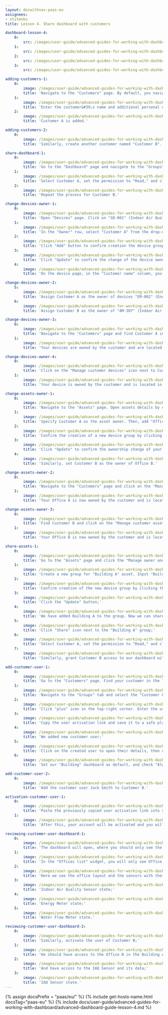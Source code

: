 ```yaml
---
layout: docwithnav-paas-eu
assignees:
- stitenko
title: Lesson 4. Share dashboard with customers

dashboard-lesson-4:
    0:
        src: /images/user-guide/advanced-guides-for-working-with-dashboard/lesson-4/dashboard-final-lesson-4-1-pe.png
    1:
        src: /images/user-guide/advanced-guides-for-working-with-dashboard/lesson-4/dashboard-final-lesson-4-2-pe.png
    2:
        src: /images/user-guide/advanced-guides-for-working-with-dashboard/lesson-4/dashboard-final-lesson-4-3-pe.png
    3:
        src: /images/user-guide/advanced-guides-for-working-with-dashboard/lesson-4/dashboard-final-lesson-4-4-pe.png

adding-customers-1:
    0:
        image: /images/user-guide/advanced-guides-for-working-with-dashboard/lesson-4/adding-customers-1-pe.png
        title: 'Navigate to the "Customers" page. By default, you navigate to the customer group "All". Click the "plus" sign to open the new customer form;'
    1:
        image: /images/user-guide/advanced-guides-for-working-with-dashboard/lesson-4/adding-customers-2-pe.png
        title: 'Enter the customer&#39;s name and additional personal details if necessary. Click "Add" to finalize adding the new customer;'
    2:
        image: /images/user-guide/advanced-guides-for-working-with-dashboard/lesson-4/adding-customers-3-pe.png
        title: 'Customer A is added.'

adding-customers-2:
    0:
        image: /images/user-guide/advanced-guides-for-working-with-dashboard/lesson-4/adding-customers-4-pe.png
        title: 'Similarly, create another customer named "Customer B".'

share-dashboard-1:
    0:
        image: /images/user-guide/advanced-guides-for-working-with-dashboard/lesson-4/share-dashboard-1-pe.png
        title: 'Go to the "Dashboard" page and navigate to the "Groups" tab. Our dashboard is located in the "Buildings" group. Click the "Share" icon next to this group;'
    1:
        image: /images/user-guide/advanced-guides-for-working-with-dashboard/lesson-4/share-dashboard-2-pe.png
        title: 'Select Customer A, set the permission to "Read," and click "Share";'
    2:
        image: /images/user-guide/advanced-guides-for-working-with-dashboard/lesson-4/share-dashboard-3-pe.png
        title: 'Repeat the process for Customer B.'

change-devices-owner-1:
    0:
        image: /images/user-guide/advanced-guides-for-working-with-dashboard/lesson-4/change-devices-owner-1-pe.png
        title: 'Open "Devices" page. Click on "SD-001" (Indoor Air Quality Sensor) device to open its details. Now, click "Manage owner and groups" button;'
    1:
        image: /images/user-guide/advanced-guides-for-working-with-dashboard/lesson-4/change-devices-owner-2-pe.png
        title: 'In the "Owner" row, select "Customer A" from the drop-down list. Now, create a new device group. In the "Groups" row, input the desired group name, for example "Office A sensors". Then, click "Create a new one!";'
    2:
        image: /images/user-guide/advanced-guides-for-working-with-dashboard/lesson-4/change-devices-owner-3-pe.png
        title: 'Click "Add" button to confirm creation the device group creation;'
    3:
        image: /images/user-guide/advanced-guides-for-working-with-dashboard/lesson-4/change-devices-owner-4-pe.png
        title: 'Click "Update" to confirm the change of the device owner. You can always change the owner back to the tenant;'
    4:
        image: /images/user-guide/advanced-guides-for-working-with-dashboard/lesson-4/change-devices-owner-5-pe.png
        title: 'On the device page, in the "Customer name" column, you can see which customer device belongs to;'

change-devices-owner-2:
    5:
        image: /images/user-guide/advanced-guides-for-working-with-dashboard/lesson-4/change-devices-owner-6-pe.png
        title: 'Assign Customer A as the owner of devices "EM-002" (Energy Meter) and "WM-003" (Water Flow Meter) devices;'
    6:
        image: /images/user-guide/advanced-guides-for-working-with-dashboard/lesson-4/change-devices-owner-7-pe.png
        title: 'Assign Customer B as the owner of "AM-307" (Indoor Air Quality Sensor) device.'

change-devices-owner-3:
    0:
        image: /images/user-guide/advanced-guides-for-working-with-dashboard/lesson-4/change-devices-owner-8-pe.png
        title: 'Navigate to the "Customers" page and find Customer A in the list of customers. Click on the "Manage customer devices" icon next to Customer A;'
    1:
        image: /images/user-guide/advanced-guides-for-working-with-dashboard/lesson-4/change-devices-owner-9-pe.png
        title: 'Your devices are owned by the customer and are located in the customer&#39;s device group "Office A devices".'

change-devices-owner-4:
    0:
        image: /images/user-guide/advanced-guides-for-working-with-dashboard/lesson-4/change-devices-owner-10-pe.png
        title: 'Click on the "Manage customer devices" icon next to Customer B;'
    1:
        image: /images/user-guide/advanced-guides-for-working-with-dashboard/lesson-4/change-devices-owner-11-pe.png
        title: 'Your device is owned by the customer and is located in the customer&#39;s device group "Office B devices".'

change-assets-owner-1:
    0:
        image: /images/user-guide/advanced-guides-for-working-with-dashboard/lesson-4/change-assets-owner-1-pe.png
        title: 'Navigate to the "Assets" page. Open assets details by clicking on the "Office A" asset. Then click "Manage owner and groups" button;'
    1:
        image: /images/user-guide/advanced-guides-for-working-with-dashboard/lesson-4/change-assets-owner-2-pe.png
        title: 'Specify Customer A as the asset owner. Then, add "Office A" asset to the group. Input the desired device group name, for example "Customer A offices", and click "Create a new one!";'
    2:
        image: /images/user-guide/advanced-guides-for-working-with-dashboard/lesson-4/change-assets-owner-3-pe.png
        title: 'Confirm the creation of a new device group by clicking the "Add" button;'
    3:
        image: /images/user-guide/advanced-guides-for-working-with-dashboard/lesson-4/change-assets-owner-4-pe.png
        title: 'Click "Update" to confirm the ownership change of your device;'
    4:
        image: /images/user-guide/advanced-guides-for-working-with-dashboard/lesson-4/change-assets-owner-5-pe.png
        title: 'Similarly, set Customer B as the owner of Office B.'

change-assets-owner-2:
    0:
        image: /images/user-guide/advanced-guides-for-working-with-dashboard/lesson-4/change-assets-owner-6-pe.png
        title: 'Navigate to the "Customers" page and click on the "Manage customer assets" icon next to Customer A;'
    1:
        image: /images/user-guide/advanced-guides-for-working-with-dashboard/lesson-4/change-assets-owner-7-pe.png
        title: 'Your Office A is now owned by the customer and is located in the customer&#39;s asset group "Customer A offices".'

change-assets-owner-3:
    0:
        image: /images/user-guide/advanced-guides-for-working-with-dashboard/lesson-4/change-assets-owner-8-pe.png
        title: 'Find Customer B and click on the "Manage customer assets" icon next to Customer B;'
    1:
        image: /images/user-guide/advanced-guides-for-working-with-dashboard/lesson-4/change-assets-owner-9-pe.png
        title: 'Your Office B is now owned by the customer and is located in the customer&#39;s asset group "Customer B offices".'

share-assets-1:
    0:
        image: /images/user-guide/advanced-guides-for-working-with-dashboard/lesson-4/share-building-assets-1-pe.png
        title: 'Go to the "Assets" page and click the "Manage owner and groups" button in the details of the "Building A" asset;'
    1:
        image: /images/user-guide/advanced-guides-for-working-with-dashboard/lesson-4/share-building-assets-2-pe.png
        title: 'Create a new group for "Building A" asset. Input "Building A" as group name, and click "Create a new one!";'
    2:
        image: /images/user-guide/advanced-guides-for-working-with-dashboard/lesson-4/share-building-assets-3-pe.png
        title: 'Confirm creation of the new device group by clicking the "Add" button;'
    3:
        image: /images/user-guide/advanced-guides-for-working-with-dashboard/lesson-4/share-building-assets-4-pe.png
        title: 'Click the "Update" button;'
    4:
        image: /images/user-guide/advanced-guides-for-working-with-dashboard/lesson-4/share-building-assets-5-pe.png
        title: 'We have added Building A to the group. Now we can share it with our customers. Navigate to the "Groups" tab;'
    5:
        image: /images/user-guide/advanced-guides-for-working-with-dashboard/lesson-4/share-building-assets-6-pe.png
        title: 'Click "Share" icon next to the "Building A" group;'
    6:
        image: /images/user-guide/advanced-guides-for-working-with-dashboard/lesson-4/share-building-assets-7-pe.png
        title: 'Select Customer A, set the permission to "Read," and click "Share";'
    7:
        image: /images/user-guide/advanced-guides-for-working-with-dashboard/lesson-4/share-building-assets-8-pe.png
        title: 'Similarly, grant Customer B access to our dashboard with the "Read" permission level.'

add-customer-user-1:
    0:
        image: /images/user-guide/advanced-guides-for-working-with-dashboard/lesson-4/add-customer-user-1-pe.png
        title: 'Go to the "Customers" page. Find your customer in the list of customers and then click on the "Manage customer users" icon;'
    1:
        image: /images/user-guide/advanced-guides-for-working-with-dashboard/lesson-4/add-customer-user-2-pe.png
        title: 'Navigate to the "Groups" tab and select the "Customer Users" group. This is an automatically created group of customer users with read-only permissions already granted. To learn more about permissions and Role-Based Access Control (RBAC), read this article;'
    2:
        image: /images/user-guide/advanced-guides-for-working-with-dashboard/lesson-4/add-customer-user-3-pe.png
        title: 'Click "plus" icon in the top-right corner. Enter the user&#39;s email. Additionally, specify the first and last name. Then click "Add";'
    3:
        image: /images/user-guide/advanced-guides-for-working-with-dashboard/lesson-4/add-customer-user-4-pe.png
        title: 'Copy the user activation link and save it to a safe place. Then click "OK";'
    4:
        image: /images/user-guide/advanced-guides-for-working-with-dashboard/lesson-4/add-customer-user-5-pe.png
        title: 'We added new customer user;'
    5:
        image: /images/user-guide/advanced-guides-for-working-with-dashboard/lesson-4/add-customer-user-6-pe.png
        title: 'Click on the created user to open their details, then click the big orange "pencil" icon to enter editing mode;'
    6:
        image: /images/user-guide/advanced-guides-for-working-with-dashboard/lesson-4/add-customer-user-7-pe.png
        title: 'Set our "Building" dashboard as default, and check "Always fullscreen" option. Finally, apply changes.'

add-customer-user-2:
    0:
        image: /images/user-guide/advanced-guides-for-working-with-dashboard/lesson-4/add-customer-user-8-pe.png
        title: 'Add the customer user Jack Smith to Customer B.'

activation-customer-user-1:
    0:
        image: /images/user-guide/advanced-guides-for-working-with-dashboard/lesson-4/activation-customer-user-1-pe.png
        title: 'Paste the previously copied user activation link into your browser&#39;s address bar and press Enter. Come up with and enter a password for the account, then click "Create Password";'
    1:
        image: /images/user-guide/advanced-guides-for-working-with-dashboard/lesson-4/activation-customer-user-2-pe.png
        title: 'After this, your account will be activated and you will be logged in as a customer user.'

reviewing-customer-user-dashboard-1:
    0:
        image: /images/user-guide/advanced-guides-for-working-with-dashboard/lesson-4/reviewing-customer-user-dashboard-1-pe.png
        title: 'The dashboard will open, where you should only see the building that houses your office. This is Building A. Click on it to navigate to the state of this building.'
    1:
        image: /images/user-guide/advanced-guides-for-working-with-dashboard/lesson-4/reviewing-customer-user-dashboard-2-pe.png
        title: 'In the "Offices list" widget, you will only see Office A, which belongs to Customer A. Navigate to its state by selecting Office A from the list;'
    2:
        image: /images/user-guide/advanced-guides-for-working-with-dashboard/lesson-4/reviewing-customer-user-dashboard-3-pe.png
        title: 'Here we see the office layout and the sensors with their readings. Navigate to the state of each sensor to ensure that their telemetry readings are accessible to you;'
    3:
        image: /images/user-guide/advanced-guides-for-working-with-dashboard/lesson-4/reviewing-customer-user-dashboard-4-pe.png
        title: 'Indoor Air Quality Sensor state;'
    4:
        image: /images/user-guide/advanced-guides-for-working-with-dashboard/lesson-4/reviewing-customer-user-dashboard-5-pe.png
        title: 'Energy Meter state;'
    5:
        image: /images/user-guide/advanced-guides-for-working-with-dashboard/lesson-4/reviewing-customer-user-dashboard-6-pe.png
        title: 'Water Flow Meter state.'

reviewing-customer-user-dashboard-2:
    0:
        image: /images/user-guide/advanced-guides-for-working-with-dashboard/lesson-4/reviewing-customer-user-dashboard-7-pe.png
        title: 'Similarly, activate the user of Customer B;'
    1:
        image: /images/user-guide/advanced-guides-for-working-with-dashboard/lesson-4/reviewing-customer-user-dashboard-8-pe.png
        title: 'He should have access to the Office B in the Building A;'
    2:
        image: /images/user-guide/advanced-guides-for-working-with-dashboard/lesson-4/reviewing-customer-user-dashboard-9-pe.png
        title: 'And have access to the IAQ Sensor and its data;'
    3:
        image: /images/user-guide/advanced-guides-for-working-with-dashboard/lesson-4/reviewing-customer-user-dashboard-10-pe.png
        title: 'IAQ Sensor state.'
---
```


{% assign docsPrefix = "paas/eu/" %}
{% include get-hosts-name.html docsTag="paas-eu" %}
{% include docs/user-guide/advanced-guides-for-working-with-dashboard/advanced-dashboard-guide-lesson-4.md %}